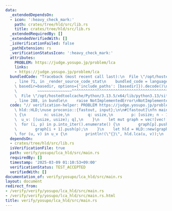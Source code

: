```yaml
---
data:
  _extendedDependsOn:
  - icon: ':heavy_check_mark:'
    path: crates/tree/hld/src/lib.rs
    title: crates/tree/hld/src/lib.rs
  _extendedRequiredBy: []
  _extendedVerifiedWith: []
  _isVerificationFailed: false
  _pathExtension: rs
  _verificationStatusIcon: ':heavy_check_mark:'
  attributes:
    PROBLEM: https://judge.yosupo.jp/problem/lca
    links:
    - https://judge.yosupo.jp/problem/lca
  bundledCode: "Traceback (most recent call last):\n  File \"/opt/hostedtoolcache/Python/3.13.5/x64/lib/python3.13/site-packages/onlinejudge_verify/documentation/build.py\"\
    , line 71, in _render_source_code_stat\n    bundled_code = language.bundle(stat.path,\
    \ basedir=basedir, options={'include_paths': [basedir]}).decode()\n          \
    \         ~~~~~~~~~~~~~~~^^^^^^^^^^^^^^^^^^^^^^^^^^^^^^^^^^^^^^^^^^^^^^^^^^^^^^^^^^^^^^^^^^\n\
    \  File \"/opt/hostedtoolcache/Python/3.13.5/x64/lib/python3.13/site-packages/onlinejudge_verify/languages/rust.py\"\
    , line 288, in bundle\n    raise NotImplementedError\nNotImplementedError\n"
  code: "// verification-helper: PROBLEM https://judge.yosupo.jp/problem/lca\n\nuse\
    \ hld::HLD;\nuse proconio::{fastout, input};\n\n#[fastout]\nfn main() {\n    input!\
    \ {\n        n: usize,\n        q: usize,\n        p: [usize; n - 1],\n      \
    \  u_v: [(usize, usize); q],\n    }\n    let mut graph = vec![vec![]; n];\n  \
    \  for (i, p) in p.into_iter().enumerate() {\n        graph[p].push(i + 1);\n\
    \        graph[i + 1].push(p);\n    }\n    let hld = HLD::new(graph, 0);\n   \
    \ for (u, v) in u_v {\n        println!(\"{}\", hld.lca(u, v));\n    }\n}\n"
  dependsOn:
  - crates/tree/hld/src/lib.rs
  isVerificationFile: true
  path: verify/yosupo/lca_hld/src/main.rs
  requiredBy: []
  timestamp: '2025-03-09 01:10:53+09:00'
  verificationStatus: TEST_ACCEPTED
  verifiedWith: []
documentation_of: verify/yosupo/lca_hld/src/main.rs
layout: document
redirect_from:
- /verify/verify/yosupo/lca_hld/src/main.rs
- /verify/verify/yosupo/lca_hld/src/main.rs.html
title: verify/yosupo/lca_hld/src/main.rs
---
```

